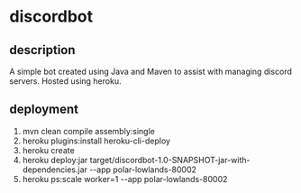 # discordbot

## description

A simple bot created using Java and Maven to assist with managing discord servers. Hosted using heroku.

## deployment

1. mvn clean compile assembly:single
2. heroku plugins:install heroku-cli-deploy
3. heroku create
4. heroku deploy:jar target/discordbot-1.0-SNAPSHOT-jar-with-dependencies.jar --app polar-lowlands-80002
5. heroku ps:scale worker=1 --app polar-lowlands-80002
